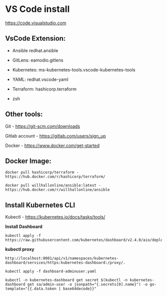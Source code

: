 

# VS Code install

https://code.visualstudio.com

## VsCode Extension:

- Ansible redhat.ansible

- GitLens: eamodio.gitlens

- Kubernetes: ms-kubernetes-tools.vscode-kubernetes-tools

- YAML: redhat.vscode-yaml

- Terraform: hashicorp.terraform

- zsh

## Other tools:

Git - https://git-scm.com/downloads

Gitlab account - https://gitlab.com/users/sign_up

Docker - https://www.docker.com/get-started


## Docker Image:

    docker pull hashicorp/terraform - https://hub.docker.com/r/hashicorp/terraform/

    docker pull willhallonline/ansible:latest - https://hub.docker.com/r/willhallonline/ansible

## Install Kubernetes CLI 

Kubectl - https://kubernetes.io/docs/tasks/tools/

**Install Dashboard**

    kubectl apply -f https://raw.githubusercontent.com/kubernetes/dashboard/v2.4.0/aio/deploy/recommended.yaml

**kubectl proxy**

    http://localhost:8001/api/v1/namespaces/kubernetes-dashboard/services/https:kubernetes-dashboard:/proxy/.

    kubectl apply -f dashboard-adminuser.yaml

    kubectl -n kubernetes-dashboard get secret $(kubectl -n kubernetes-dashboard get sa/admin-user -o jsonpath="{.secrets[0].name}") -o go-template="{{.data.token | base64decode}}"

